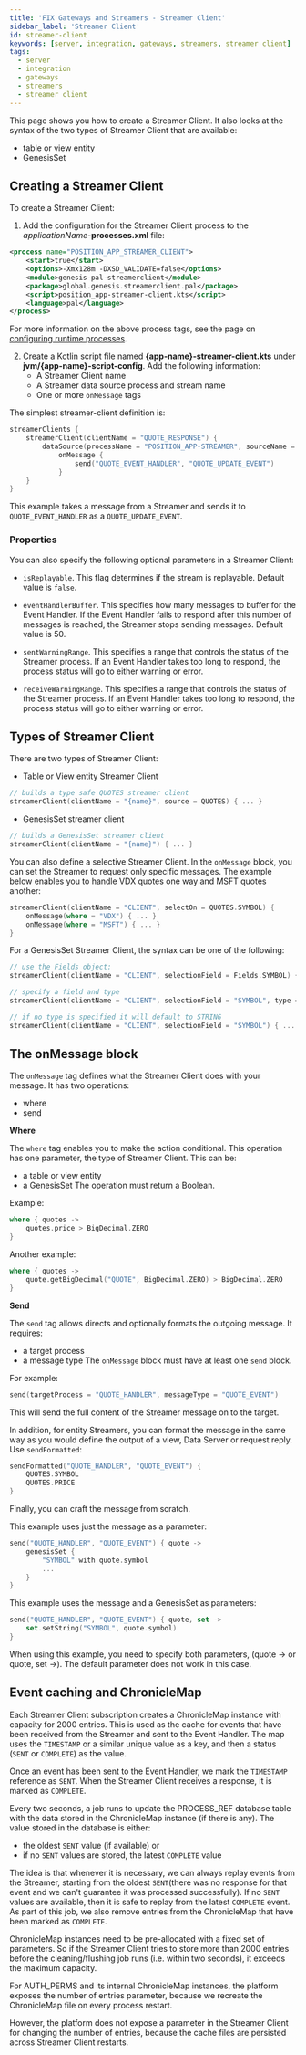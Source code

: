 ```yaml
---
title: 'FIX Gateways and Streamers - Streamer Client'
sidebar_label: 'Streamer Client'
id: streamer-client
keywords: [server, integration, gateways, streamers, streamer client]
tags:
  - server
  - integration
  - gateways
  - streamers
  - streamer client
---
```


This page shows you how to create a Streamer Client. It also looks at the syntax of the two types of Streamer Client that are available:

* table or view entity
* GenesisSet

## Creating a Streamer Client
To create a Streamer Client:

1. Add the configuration for the Streamer Client process to the _applicationName_-**processes.xml** file:

```xml
<process name="POSITION_APP_STREAMER_CLIENT">
    <start>true</start>
    <options>-Xmx128m -DXSD_VALIDATE=false</options>
    <module>genesis-pal-streamerclient</module>
    <package>global.genesis.streamerclient.pal</package>
    <script>position_app-streamer-client.kts</script>
	<language>pal</language>
</process>
```

For more information on the above process tags, see the page on [configuring runtime processes](03_server/02_data-server/05_configuring-runtime.md).

2. Create a Kotlin script file named **{app-name}-streamer-client.kts** under **jvm/{app-name}-script-config**. Add the following information:
    * A Streamer Client name
    * A Streamer data source process and stream name
    * One or more `onMessage` tags

The simplest streamer-client definition is:
```kotlin
streamerClients {
    streamerClient(clientName = "QUOTE_RESPONSE") {
        dataSource(processName = "POSITION_APP-STREAMER", sourceName = "ORDERS_OUT")
            onMessage {
                send("QUOTE_EVENT_HANDLER", "QUOTE_UPDATE_EVENT")
            }
    }
}
```

This example takes a message from a Streamer and sends it to `QUOTE_EVENT_HANDLER` as a `QUOTE_UPDATE_EVENT`.

### Properties
You can also specify the following optional parameters in a Streamer Client:

* `isReplayable`. This flag determines if the stream is replayable. Default value is `false`.

* `eventHandlerBuffer`. This specifies how many messages to buffer for the Event Handler. If the Event Handler fails to respond after this number of messages is reached, the Streamer stops sending messages. Default value is 50.

* `sentWarningRange`. This specifies a range that controls the status of the Streamer process.  If an Event Handler takes too long to respond, the process status will go to either warning or error.

* `receiveWarningRange`. This specifies a range that controls the status of the Streamer process.  If an Event Handler takes too long to respond, the process status will go to either warning or error.

## Types of Streamer Client

There are two types of Streamer Client:

* Table or View entity Streamer Client
```kotlin
// builds a type safe QUOTES streamer client
streamerClient(clientName = "{name}", source = QUOTES) { ... }
```
* GenesisSet streamer client
```kotlin
// builds a GenesisSet streamer client
streamerClient(clientName = "{name}") { ... }
```

You can also define a selective Streamer Client. In the `onMessage` block, you can set the Streamer to request only specific messages. The example below enables you to handle VDX quotes one way and MSFT quotes another:


```kotlin
streamerClient(clientName = "CLIENT", selectOn = QUOTES.SYMBOL) {
    onMessage(where = "VDX") { ... }
    onMessage(where = "MSFT") { ... }
}
```

For a GenesisSet Streamer Client, the syntax can be one of the following:

```kotlin
// use the Fields object:
streamerClient(clientName = "CLIENT", selectionField = Fields.SYMBOL) { ... }

// specify a field and type
streamerClient(clientName = "CLIENT", selectionField = "SYMBOL", type = INTEGER) { ... }

// if no type is specified it will default to STRING
streamerClient(clientName = "CLIENT", selectionField = "SYMBOL") { ... }
```

## The onMessage block
The `onMessage` tag defines what the Streamer Client does with your message. It has two operations:

* where
* send

**Where**

The `where` tag enables you to make the action conditional. This operation has one parameter, the type of Streamer Client. This can be:
* a table or view entity
* a GenesisSet
  The operation must return a Boolean.

Example:

```kotlin
where { quotes ->
    quotes.price > BigDecimal.ZERO
}
```
Another example:
```kotlin
where { quotes ->
    quote.getBigDecimal("QUOTE", BigDecimal.ZERO) > BigDecimal.ZERO
}
```

**Send**

The `send` tag allows directs and optionally formats the outgoing message.
It requires:
* a target process
* a message type
  The `onMessage` block must have at least one `send` block.

For example:
```kotlin
send(targetProcess = "QUOTE_HANDLER", messageType = "QUOTE_EVENT")
```

This will send the full content of the Streamer message on to the target.

In addition, for entity Streamers, you can format the message in the same way as you would define the output of a view, Data Server or request reply. Use `sendFormatted`:

```kotlin
sendFormatted("QUOTE_HANDLER", "QUOTE_EVENT") {
    QUOTES.SYMBOL
    QUOTES.PRICE
}
```
Finally, you can craft the message from scratch.

This example uses just the message as a parameter:

```kotlin
send("QUOTE_HANDLER", "QUOTE_EVENT") { quote ->
    genesisSet {
        "SYMBOL" with quote.symbol
        ...
    }
}
```

This example uses the message and a GenesisSet as parameters:

```kotlin
send("QUOTE_HANDLER", "QUOTE_EVENT") { quote, set ->
    set.setString("SYMBOL", quote.symbol)
}
```
When using this example, you need to specify both parameters, (quote -> or quote, set ->). The default parameter does not work in this case.

## Event caching and ChronicleMap
Each Streamer Client subscription creates a ChronicleMap instance with capacity for 2000 entries. This is used as the cache for events that have been received from the Streamer and sent to the Event Handler. The map uses the `TIMESTAMP` or a similar unique value as a key, and then a status (`SENT` or `COMPLETE`) as the value.

Once an event has been sent to the Event Handler, we mark the `TIMESTAMP` reference as `SENT`. When the Streamer Client receives a response, it is marked as `COMPLETE`.

Every two seconds, a job runs to update the PROCESS_REF database table with the data stored in the ChronicleMap instance (if there is any). The value stored in the database is either:

- the oldest `SENT` value (if available)
or
- if no `SENT` values are stored, the latest `COMPLETE` value 

The idea is that whenever it is necessary, we can always replay events from the Streamer, starting from the oldest `SENT`(there was no response for that event and we can't guarantee it was processed successfully). If no `SENT` values are available, then it is safe to replay from the latest `COMPLETE` event. As part of this job, we also remove entries from the ChronicleMap that have been marked as `COMPLETE`.

ChronicleMap instances need to be pre-allocated with a fixed set of parameters. So if the Streamer Client tries to store more than 2000 entries before the cleaning/flushing job runs (i.e. within two seconds), it exceeds the maximum capacity.

For AUTH_PERMS and its internal ChronicleMap instances, the platform exposes the number of entries parameter, because we recreate the ChronicleMap file on every process restart. 

However, the platform does not expose a parameter in the Streamer Client for changing the number of entries, because the cache files are persisted across Streamer Client restarts. 
